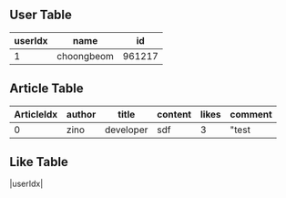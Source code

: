 
## User Table
|userIdx| name | id  |
|------|------|-----|
| 1 | choongbeom| 961217



## Article Table
|ArticleIdx|author|title|content|likes|comment|
|------|-----|-------|-----|-------|------|
|0 | zino| developer| sdf |3| "test|

## Like Table
|userIdx|